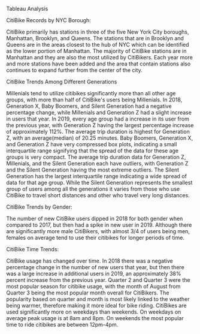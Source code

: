 Tableau Analysis


CitiBike Records by NYC Borough:

CitiBike primarily has stations in three of the five New York City boroughs, Manhattan, Brooklyn, and Queens. The stations that are in Brooklyn and Queens are in the areas closest to the hub of NYC which can be identified as the lower portion of Manhattan. The majority of CitiBike stations are in Manhattan and they are also the most utilized by CitiBikers. Each year more and more stations have been added and the area that contain stations also continues to expand further from the center of the city. 

CitiBike Trends Among Different Generations

Millenials tend to utilize citibikes significantly more than all other age groups, with more than half of CitiBike's users being Millenials. In 2018, Generation X, Baby Boomers, and Silent Generation had a negative percentage change, while Millenials and Generation Z had a slight increase in users that year. In 2019, every age group had a increase in its user from the previous year, with Generation Z having the largest percentage increase of approximately 112%. The average trip duration is highest for Generation Z, with an average(median) of 20.25 minutes. Baby Boomers, Generation X, and Generation Z have very compressed box plots, indicating a small interquartile range signifying that the spread of the data for these age groups is very compact. The average trip duration data for Generation Z, Millenials, and the Silent Generation each have outliers, with Generation Z and the Silent Generation having the most extreme outliers. The Silent Generation has the largest interquartile range indicating a wide spread of data for that age group. While the Silent Generation represents the smallest group of users among all the generations it varies from those who use CitiBike to travel short distances and other who travel very long distances. 

CitiBike Trends by Gender:

The number of new CitiBike users dipped in 2018 for both gender when compared to 2017, but then had a spike in new user in 2019. Although there are significantly more male CitiBikers, with almost 3/4 of users being men, females on average tend to use their citibikes for longer periods of time. 

CitiBike Time Trends:

CitiBike usage has changed over time. In 2018 there was a negative percentage change in the number of new users that year, but then there was a large increase in additional users in 2019, an approximately 38% percent increase from the previous year. Quarter 2 and Quarter 3 were the most popular season for citibike usage, with the month of August from Quarter 3 being the most popular month overall for CitiBikers. The popularity based on quarter and month is most likely linked to the weather being warmer, therefore making it more ideal for bike riding. CitiBikes are used significantly more on weekdays than weekends. On weekdays on average peak usage is at 8am and 8pm. On weekends the most popular time to ride citibikes are between 12pm-4pm.
